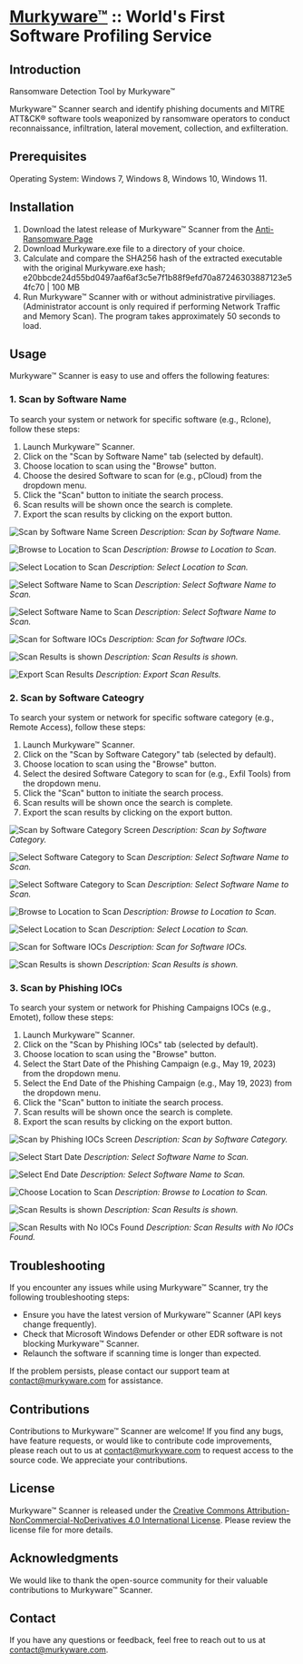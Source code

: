 # [Murkyware™](https://murkyware.com) :: World's First Software Profiling Service

## Introduction
Ransomware Detection Tool by Murkyware™

Murkyware™ Scanner search and identify phishing documents and MITRE ATT&CK® software tools weaponized by ransomware operators to conduct reconnaissance, infiltration, lateral movement, collection, and exfilteration.

## Prerequisites
Operating System: Windows 7, Windows 8, Windows 10, Windows 11.

## Installation
1. Download the latest release of Murkyware™ Scanner from the [Anti-Ransomware Page](https://murkyware.com/page/anti-ransomware)
2. Download Murkyware.exe file to a directory of your choice.
3. Calculate and compare the SHA256 hash of the extracted executable with the original Murkyware.exe hash; e20bbcde24d55bd0497aaf6af3c5e7f1b88f9efd70a87246303887123e54fc70 | 100 MB
4. Run Murkyware™ Scanner with or without administrative pirviliages. (Administrator account is only required if performing Network Traffic and Memory Scan). The program takes approximately 50 seconds to load.

## Usage
Murkyware™ Scanner is easy to use and offers the following features:

### 1. Scan by Software Name
To search your system or network for specific software (e.g., Rclone), follow these steps:

1. Launch Murkyware™ Scanner.
2. Click on the "Scan by Software Name" tab (selected by default).
3. Choose location to scan using the "Browse" button.
4. Choose the desired Software to scan for (e.g., pCloud) from the dropdown menu.
5. Click the "Scan" button to initiate the search process.
6. Scan results will be shown once the search is complete.
7. Export the scan results by clicking on the export button.

![Scan by Software Name Screen](./images/feature01.png)
*Description: Scan by Software Name.*

![Browse to Location to Scan](./images/feature02.png)
*Description: Browse to Location to Scan.*

![Select Location to Scan](./images/feature03.png)
*Description: Select Location to Scan.*

![Select Software Name to Scan](./images/feature04.png)
*Description: Select Software Name to Scan.*

![Select Software Name to Scan](./images/feature05.png)
*Description: Select Software Name to Scan.*

![Scan for Software IOCs](./images/feature06.png)
*Description: Scan for Software IOCs.*

![Scan Results is shown](./images/feature07.png)
*Description: Scan Results is shown.*

![Export Scan Results](./images/feature08.png)
*Description: Export Scan Results.*

### 2. Scan by Software Cateogry
To search your system or network for specific software category (e.g., Remote Access), follow these steps:

1. Launch Murkyware™ Scanner.
2. Click on the "Scan by Software Category" tab (selected by default).
3. Choose location to scan using the "Browse" button.
4. Select the desired Software Category to scan for (e.g., Exfil Tools) from the dropdown menu.
5. Click the "Scan" button to initiate the search process.
6. Scan results will be shown once the search is complete.
7. Export the scan results by clicking on the export button.

![Scan by Software Category Screen](./images/feature09.png)
*Description: Scan by Software Category.*

![Select Software Category to Scan](./images/feature10.png)
*Description: Select Software Name to Scan.*

![Select Software Category to Scan](./images/feature11.png)
*Description: Select Software Name to Scan.*

![Browse to Location to Scan](./images/feature12.png)
*Description: Browse to Location to Scan.*

![Select Location to Scan](./images/feature13.png)
*Description: Select Location to Scan.*

![Scan for Software IOCs](./images/feature14.png)
*Description: Scan for Software IOCs.*

![Scan Results is shown](./images/feature15.png)
*Description: Scan Results is shown.*

### 3. Scan by Phishing IOCs
To search your system or network for Phishing Campaigns IOCs (e.g., Emotet), follow these steps:

1. Launch Murkyware™ Scanner.
2. Click on the "Scan by Phishing IOCs" tab (selected by default).
3. Choose location to scan using the "Browse" button.
4. Select the Start Date of the Phishing Campaign (e.g., May 19, 2023) from the dropdown menu.
5. Select the End Date of the Phishing Campaign (e.g., May 19, 2023) from the dropdown menu.
6. Click the "Scan" button to initiate the search process.
7. Scan results will be shown once the search is complete.
8. Export the scan results by clicking on the export button.

![Scan by Phishing IOCs Screen](./images/feature16.png)
*Description: Scan by Software Category.*

![Select Start Date](./images/feature17.png)
*Description: Select Software Name to Scan.*

![Select End Date](./images/feature18.png)
*Description: Select Software Name to Scan.*

![Choose Location to Scan](./images/feature19.png)
*Description: Browse to Location to Scan.*

![Scan Results is shown](./images/feature20.png)
*Description: Scan Results is shown.*

![Scan Results with No IOCs Found](./images/feature21.png)
*Description: Scan Results with No IOCs Found.*

## Troubleshooting
If you encounter any issues while using Murkyware™ Scanner, try the following troubleshooting steps:
- Ensure you have the latest version of Murkyware™ Scanner (API keys change frequently).
- Check that Microsoft Windows Defender or other EDR software is not blocking Murkyware™ Scanner.
- Relaunch the software if scanning time is longer than expected.

If the problem persists, please contact our support team at contact@murkyware.com for assistance.


## Contributions
Contributions to Murkyware™ Scanner are welcome! If you find any bugs, have feature requests, or would like to contribute code improvements, please reach out to us at contact@murkyware.com to request access to the source code. We appreciate your contributions.

## License
Murkyware™ Scanner is released under the [Creative Commons Attribution-NonCommercial-NoDerivatives 4.0 International License](LICENSE.md). Please review the license file for more details.

## Acknowledgments
We would like to thank the open-source community for their valuable contributions to Murkyware™ Scanner.

## Contact
If you have any questions or feedback, feel free to reach out to us at contact@murkyware.com.
